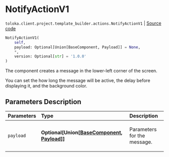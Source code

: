 # NotifyActionV1
`toloka.client.project.template_builder.actions.NotifyActionV1` | [Source code](https://github.com/Toloka/toloka-kit/blob/v1.1.4/src/client/project/template_builder/actions.py#L46)

```python
NotifyActionV1(
    self,
    payload: Optional[Union[BaseComponent, Payload]] = None,
    *,
    version: Optional[str] = '1.0.0'
)
```

The component creates a message in the lower-left corner of the screen.


You can set the how long the message will be active, the delay before displaying it, and the background color.

## Parameters Description

| Parameters | Type | Description |
| :----------| :----| :-----------|
`payload`|**Optional\[Union\[[BaseComponent](toloka.client.project.template_builder.base.BaseComponent.md), [Payload](toloka.client.project.template_builder.actions.NotifyActionV1.Payload.md)\]\]**|<p>Parameters for the message.</p>
